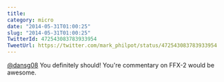 ```yaml
---
title: 
category: micro
date: "2014-05-31T01:00:25"
slug: "2014-05-31T01:00:25"
TwitterId: 472543083783933954
TweetUrl: https://twitter.com/mark_philpot/status/472543083783933954
---
```


[@dansg08](https://twitter.com/dansg08) You definitely should! You're commentary
on FFX-2 would be awesome.
